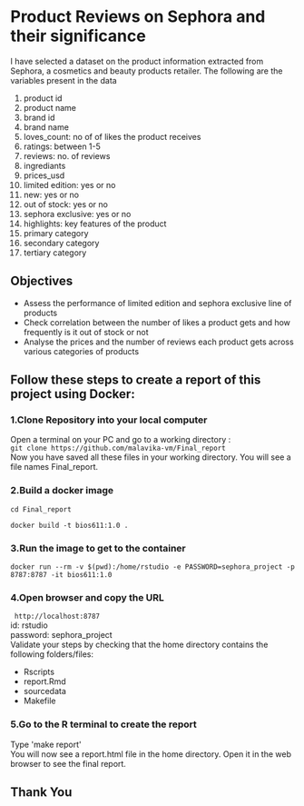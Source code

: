 # Product Reviews on Sephora and their significance
I have selected a dataset on the product information extracted from Sephora, a cosmetics and beauty products retailer. The following are the variables present in the data

1. product id
2. product name
3. brand id
4. brand name
5. loves_count: no of of likes the product receives
6. ratings: between 1-5
7. reviews: no. of reviews
8. ingrediants
9. prices_usd
10. limited edition: yes or no
11. new: yes or no
12. out of stock: yes or no
13. sephora exclusive: yes or no
14. highlights: key features of the product
15. primary category
16. secondary category
17. tertiary category
## Objectives
- Assess the performance of limited edition and sephora exclusive line of products
- Check correlation between the number of likes a product gets and how frequently is it out of stock or not
- Analyse the prices and the number of reviews each product gets across various categories of products
## Follow these steps to create a report of this project using Docker:

### 1.Clone Repository into your local computer
Open a terminal on your PC and go to a working directory :  
```git clone https://github.com/malavika-vm/Final_report```  
Now you have saved all these files in your working directory. You will see a file names Final_report. 
### 2.Build a docker image 
```cd Final_report```  

```docker build -t bios611:1.0 .```  
### 3.Run the image to get to the container
```docker run --rm -v $(pwd):/home/rstudio -e PASSWORD=sephora_project -p 8787:8787 -it bios611:1.0```  
### 4.Open browser and copy the URL
``` http://localhost:8787```  
id: rstudio  
password: sephora_project  
Validate your steps by checking that the home directory contains the following folders/files:  
- Rscripts
- report.Rmd
- sourcedata
- Makefile
  
### 5.Go to the R terminal to create the report
Type 'make report'  
You will now see a report.html file in the home directory. Open it in the web browser to see the final report.  
## Thank You
